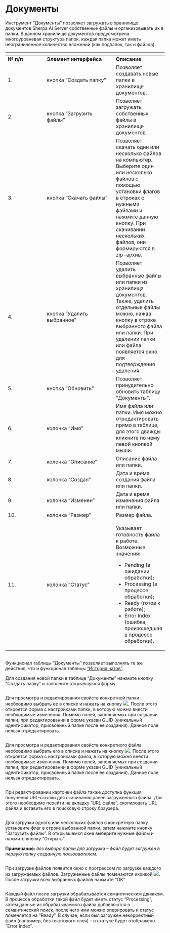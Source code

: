 # Документы

Инструмент “Документы” позволяет загружать в хранилище документов Sherpa AI Server собственные файлы и организовывать их в папки. В данном хранилище документов предусмотрена многоуровневая структура папок, каждая папка может иметь неограниченное количество вложений (как подпапок, так и файлов).

<table data-header-hidden><thead><tr><th width="118"></th><th width="217"></th><th></th></tr></thead><tbody><tr><td><strong>№ п/п</strong></td><td><strong>Элемент интерфейса</strong></td><td><strong>Описание</strong></td></tr><tr><td>1.</td><td>кнопка “Создать папку”</td><td>Позволяет создавать новые папки в хранилище документов. </td></tr><tr><td>2.</td><td>кнопка “Загрузить файлы”</td><td>Позволяет загружать собственных файлы в хранилище документов.</td></tr><tr><td>3.</td><td>кнопка “Скачать файлы”</td><td>Позволяет скачать один или несколько файлов на компьютер. Выберите один или несколько файлов с помощью установки флагов в строках с нужными файлами и нажмите данную кнопку. При скачивании нескольких файлов, они формируются в zip-архив.</td></tr><tr><td>4.</td><td>кнопка “Удалить выбранное”</td><td>Позволяет удалить выбранные файлы или папки из хранилища документов. Также, удалить отдельные файлы можно, нажав кнопку <img src="https://lh7-rt.googleusercontent.com/docsz/AD_4nXfJx59mzayYniK4YiFZgIpP9C-3l5AwTo6IlHO5FrYhk3_jxqZU905mVaDviTgMF46H896CMR5moqcMWLjkWwdR2VcSbSt2Ab13v6zfyOs7kGEGjRUWfX-A-Oc_ii9foQIufLyiiA?key=xk5qF7KD0uwXI4O1-mX7Y2Ab" alt="">в строке выбранного файла или папки. При удалении папки или файла появляется окно для подтверждения удаления.</td></tr><tr><td>5.</td><td>кнопка “Обновить”</td><td>Позволяет принудительно обновить таблицу “Документы”.</td></tr><tr><td>6.</td><td>колонка “Имя”</td><td>Имя файла или папки. Имя можно отредактировать прямо в таблице, для этого дважды кликните по нему левой кнопкой мыши.</td></tr><tr><td>7.</td><td>колонка “Описание”</td><td>Описание файла или папки.</td></tr><tr><td>8.</td><td>колонка “Создан”</td><td>Дата и время создания файла или папки.</td></tr><tr><td>9.</td><td>колонка “Изменен”</td><td>Дата и время изменения файла или папки.</td></tr><tr><td>10.</td><td>колонка “Размер”</td><td>Размер файла.</td></tr><tr><td>11.</td><td>колонка “Статус”</td><td><p>Указывает готовность файла к работе. Возможные значения:</p><ul><li>Pending (в ожидании обработки);</li><li>Processing (в процессе обработки);</li><li>Ready (готов к работе);</li><li>Error Index (ошибка, произошедшая в процессе обработки).</li></ul></td></tr></tbody></table>

<figure><img src="https://lh7-rt.googleusercontent.com/docsz/AD_4nXdFKVrYRqU6UmZzCFKSgTMi5KUlSLe2A2sn9ibdBgaqGEBuPYBktIBiZYwCURWMXd40VB97q2NXUA7JSiPSxANnXqZLMNKA9VhTfqEsGvV6Yj0cz-aF33150fPYGA8fOqulTkzp2g?key=xk5qF7KD0uwXI4O1-mX7Y2Ab" alt=""><figcaption></figcaption></figure>

Функционал таблицы “Документы” позволяет выполнять те же действия, что и функционал таблицы [“История чатов”](../istoriya-chatov.md).

Для создания новой папки в таблице “Документы” нажмите кнопку “Создать папку” и заполните открывшуюся форму.

<figure><img src="https://lh7-rt.googleusercontent.com/docsz/AD_4nXdyDZ7NQrgUVb1BwL4j3v0EF0n_mK_nmaiuBwfzOAA1jRwXSnkKWZ8Ta7PZrv4ypGodsrbLk8HEDN93dKrBiZcqwWEq6lKIcIZi-WBhEEPhrBCafEtpPE7fS3v9MtEElF00B4Ic0w?key=xk5qF7KD0uwXI4O1-mX7Y2Ab" alt=""><figcaption></figcaption></figure>

Для просмотра и редактирования свойств конкретной папки необходимо выбрать ее в списке и нажать на кнопку ![](https://lh7-rt.googleusercontent.com/docsz/AD_4nXeOEms7zCbwmydJbeLZOQRJ1X5sW0w6KqMhfns_GkKypSdtaGInJV0n46_489hLXdE6aM-EXAaGoX3dvTF0-xz9DGHtwjsnrrIWKsb0-BQYj0e4K4956_I23Kf7swpk9I-RSGnuZw?key=xk5qF7KD0uwXI4O1-mX7Y2Ab). После этого откроется форма с настройками папки, в которую можно внести необходимые изменения. Помимо полей, заполняемых при создании папки, при редактировании в форме указан GUID (уникальный идентификатор, присвоенный папке после ее создания). Данное поле нельзя отредактировать.

<figure><img src="https://lh7-rt.googleusercontent.com/docsz/AD_4nXcpSau4GG1dhJ63UwYpPp6noFuvVNmdtnvDfgd5yGxF1LCwIKOC3RTwcjZ5a3x2ADna9DIHVR5ShGPrWinIt1J9FpJT55J0sKFfiJ5xp9hQdWe_9RFQlG02HJHxPXbVumky6HyA?key=xk5qF7KD0uwXI4O1-mX7Y2Ab" alt=""><figcaption></figcaption></figure>

Для просмотра и редактирования свойств конкретного файла необходимо выбрать его в списке и нажать на кнопку ![](https://lh7-rt.googleusercontent.com/docsz/AD_4nXeOEms7zCbwmydJbeLZOQRJ1X5sW0w6KqMhfns_GkKypSdtaGInJV0n46_489hLXdE6aM-EXAaGoX3dvTF0-xz9DGHtwjsnrrIWKsb0-BQYj0e4K4956_I23Kf7swpk9I-RSGnuZw?key=xk5qF7KD0uwXI4O1-mX7Y2Ab). После этого откроется форма с настройками файла, в которую можно внести необходимые изменения. Помимо полей, заполняемых при создании папки, при редактировании в форме указан GUID (уникальный идентификатор, присвоенный папке после ее создания). Данное поле нельзя отредактировать.

<figure><img src="https://lh7-rt.googleusercontent.com/docsz/AD_4nXehW9_d8yo18YDrZoiZ4cUbPqLxpCUPorjr71bv6rtnNmASLuUKVjJ55adf7HkFoaK5qi2gwALvSCo9AxY6c7ERQvAGx_YRRy9zsE-sQHxH_HJJxQzhBAmkfF8eqiRR7-nDLmsqAg?key=xk5qF7KD0uwXI4O1-mX7Y2Ab" alt=""><figcaption></figcaption></figure>

При редактировании карточки файла также доступна функция получения URL-ссылки для скачивания ранее загруженного файла. Для этого необходимо перейти на вкладку “URL файла”, скопировать URL файла и вставить его в поисковую строку браузера.

<figure><img src="https://lh7-rt.googleusercontent.com/docsz/AD_4nXdPbnT9Ed7ZKfQG81n1EqdTvLT5P2pHxSVcbxkjIRJgeOu6yCq_kCtARfRJ-mEMVM6Yo3egcFztd7cZkMKbK4jX8_mVSOuj8OrRm3enGUXwLqlQV-YKuvSnGyQEgQNZYAj5K-ep7Q?key=xk5qF7KD0uwXI4O1-mX7Y2Ab" alt=""><figcaption></figcaption></figure>

Для загрузки одного или нескольких файлов в конкретную папку установите флаг в строке выбранной папки, затем нажмите кнопку “Загрузить файлы”.  В открывшемся окне выберите нужные файлы и нажмите кнопку “Открыть”.

**Примечание:** _без выбора папки для загрузки – файл будет загружен в первую папку созданную пользователем._

<figure><img src="https://lh7-rt.googleusercontent.com/docsz/AD_4nXdKpzP1c5l0j6sG9lX-VPrRLcsGcGY0cGXvEMUMZkvjP4uM4NcW24-VGekD9YqrzniY-CUcqCaH9IT328EhpOtobGWvOgPEpcCsaAY9k8qB-b1lBwwkOT2Tnz8g4rI823b9_3ASNg?key=xk5qF7KD0uwXI4O1-mX7Y2Ab" alt=""><figcaption></figcaption></figure>

При загрузке файлов появится окно с прогрессом по загрузке каждого из загружаемых файлов. Загруженные файлы помечаются иконкой ![](https://lh7-rt.googleusercontent.com/docsz/AD_4nXcArgPtEWfkpxkqxZ4VQzWSdrgBp-jZN0_Cysy0WY6Kha4uD45lOza-JOltpliBM54IPe8zajVgG7Qpd1FlANROZp1pd09x97tYp-YCZAYIqgZ0I9wDHC5ArZt279dCQcx9AD8U?key=xk5qF7KD0uwXI4O1-mX7Y2Ab). После загрузки всех выбранных файлов нажмите “ОК”

<figure><img src="https://lh7-rt.googleusercontent.com/docsz/AD_4nXcUvH2MdSjqgzYhUsRRgvMXYTLpCNz8Tqcrwxs-4ruvlfKlE_FM1tp2Xjxw65BPMWdBtu8CJBb_CfrAEwIZ8VW6J_q0c_Bk8uTeHK_G6nnzFYKqSfwUx_lUzY8j9yhkuw-_RlorGw?key=xk5qF7KD0uwXI4O1-mX7Y2Ab" alt=""><figcaption></figcaption></figure>

Каждый файл после загрузки обрабатывается семантическим движком. В процессе обработки такой файл будет иметь статус “Processing”, затем данные из обрабатываемого файла добавляются в семантический поиск, после чего ими можно оперировать и статус поменяется на “Ready”. В случае, если был загружен некорректный файл (например, без текстового слоя) – в статусе будет отображено “Error Index”.

<figure><img src="https://lh7-rt.googleusercontent.com/docsz/AD_4nXfvCBV1EeDjANl2msPKEp5DbfZGmoBM58gGcfyoyK5pEdyGQG6kPBQIqJxY4-H95tvTtCpy6MdYwXIDULBP82jLcNDIZEYddBtEBjBYi4cNuLa5I9_GQRY4vxPa6Gpch05B5KLZ?key=xk5qF7KD0uwXI4O1-mX7Y2Ab" alt=""><figcaption></figcaption></figure>
